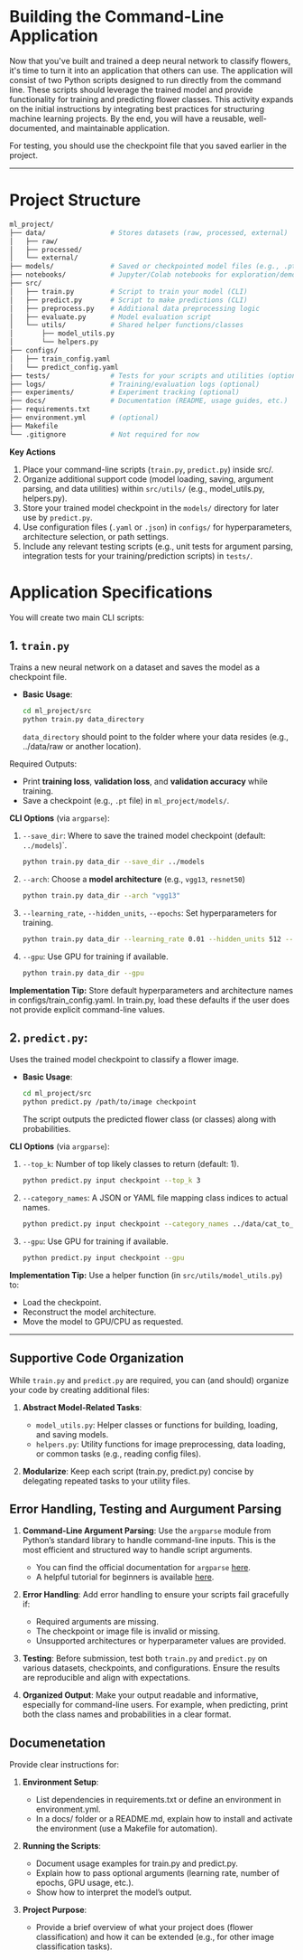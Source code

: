 # Building the Command-Line Application

Now that you've built and trained a deep neural network to classify flowers, it's time to turn it into an application that others can use. The application will consist of two Python scripts designed to run directly from the command line. These scripts should leverage the trained model and provide functionality for training and predicting flower classes. This activity expands on the initial instructions by integrating best practices for structuring machine learning projects. By the end, you will have a reusable, well-documented, and maintainable application.

For testing, you should use the checkpoint file that you saved earlier in the project.

---
# Project Structure

```bash
ml_project/
├── data/                # Stores datasets (raw, processed, external)
│   ├── raw/
│   ├── processed/
│   └── external/
├── models/              # Saved or checkpointed model files (e.g., .pt, .pkl, .joblib)
├── notebooks/           # Jupyter/Colab notebooks for exploration/demos
├── src/
│   ├── train.py         # Script to train your model (CLI)
│   ├── predict.py       # Script to make predictions (CLI)
│   ├── preprocess.py    # Additional data preprocessing logic
│   ├── evaluate.py      # Model evaluation script
│   └── utils/           # Shared helper functions/classes
│       ├── model_utils.py
│       └── helpers.py
├── configs/
│   ├── train_config.yaml
│   └── predict_config.yaml
├── tests/               # Tests for your scripts and utilities (optional)
├── logs/                # Training/evaluation logs (optional)
├── experiments/         # Experiment tracking (optional)
├── docs/                # Documentation (README, usage guides, etc.)
├── requirements.txt
├── environment.yml      # (optional)
├── Makefile
└── .gitignore           # Not required for now
```

**Key Actions**
1. Place your command-line scripts (`train.py`, `predict.py`) inside src/.
2. Organize additional support code (model loading, saving, argument parsing, and data utilities) within `src/utils/` (e.g., model_utils.py, helpers.py).
3. Store your trained model checkpoint in the `models/` directory for later use by `predict.py`.
4. Use configuration files (`.yaml` or `.json`) in `configs/` for hyperparameters, architecture selection, or path settings.
5. Include any relevant testing scripts (e.g., unit tests for argument parsing, integration tests for your training/prediction scripts) in `tests/`.

# Application Specifications

You will create two main CLI scripts:

## 1. **`train.py`** 

Trains a new neural network on a dataset and saves the model as a checkpoint file.
* **Basic Usage**:
    ```bash
    cd ml_project/src
    python train.py data_directory
    ```
    `data_directory` should point to the folder where your data resides (e.g., ../data/raw or another location).

Required Outputs:

- Print **training loss**, **validation loss**, and **validation accuracy** while training.
- Save a checkpoint (e.g., `.pt` file) in `ml_project/models/`.

**CLI Options** (via `argparse`):

1. `--save_dir`: Where to save the trained model checkpoint (default: `../models`)`.
    
    ```bash
    python train.py data_dir --save_dir ../models
    ```

2. `--arch`: Choose a **model architecture** (e.g., `vgg13`, `resnet50`)

    ```bash
    python train.py data_dir --arch "vgg13"
    ```

3. `--learning_rate`, `--hidden_units`, `--epochs`: Set hyperparameters for training.

    ```bash
    python train.py data_dir --learning_rate 0.01 --hidden_units 512 --epochs 20
    ```

4. `--gpu`: Use GPU for training if available.

    ```bash
    python train.py data_dir --gpu
    ```

**Implementation Tip:**
Store default hyperparameters and architecture names in configs/train_config.yaml. In train.py, load these defaults if the user does not provide explicit command-line values.


## 2. **`predict.py`**:

Uses the trained model checkpoint to classify a flower image.

* **Basic Usage**:
    ```bash
    cd ml_project/src
    python predict.py /path/to/image checkpoint
    ```
    The script outputs the predicted flower class (or classes) along with probabilities.

**CLI Options** (via `argparse`):

1. `--top_k`: Number of top likely classes to return (default: 1).
    
    ```bash
    python predict.py input checkpoint --top_k 3
    ```

2. `--category_names`: A JSON or YAML file mapping class indices to actual names.

    ```bash
    python predict.py input checkpoint --category_names ../data/cat_to_name.json
    ```

4. `--gpu`: Use GPU for training if available.

    ```bash
    python predict.py input checkpoint --gpu
    ```

**Implementation Tip:**
Use a helper function (in `src/utils/model_utils.py`) to:

* Load the checkpoint.
* Reconstruct the model architecture.
* Move the model to GPU/CPU as requested.

---

## Supportive Code Organization
While `train.py` and `predict.py` are required, you can (and should) organize your code by creating additional files:

1. **Abstract Model-Related Tasks**:

    * `model_utils.py`: Helper classes or functions for building, loading, and saving models.
    * `helpers.py`: Utility functions for image preprocessing, data loading, or common tasks (e.g., reading config files).

2. **Modularize**: Keep each script (train.py, predict.py) concise by delegating repeated tasks to your utility files.

## Error Handling, Testing and Aurgument Parsing

1. **Command-Line Argument Parsing**:
   Use the `argparse` module from Python’s standard library to handle command-line inputs. This is the most efficient and structured way to handle script arguments.  
   - You can find the official documentation for `argparse` [here](https://docs.python.org/3/library/argparse.html).
   - A helpful tutorial for beginners is available [here](https://realpython.com/command-line-interfaces-python-argparse/).

2. **Error Handling**:
   Add error handling to ensure your scripts fail gracefully if:
   - Required arguments are missing.
   - The checkpoint or image file is invalid or missing.
   - Unsupported architectures or hyperparameter values are provided.

3. **Testing**:
   Before submission, test both `train.py` and `predict.py` on various datasets, checkpoints, and configurations. Ensure the results are reproducible and align with expectations.

4. **Organized Output**:
   Make your output readable and informative, especially for command-line users. For example, when predicting, print both the class names and probabilities in a clear format.

## Documenetation

Provide clear instructions for:

1. **Environment Setup**:

    * List dependencies in requirements.txt or define an environment in environment.yml.
    * In a docs/ folder or a README.md, explain how to install and activate the environment (use a Makefile for automation).

2. **Running the Scripts**:

    * Document usage examples for train.py and predict.py.
    * Explain how to pass optional arguments (learning rate, number of epochs, GPU usage, etc.).
    * Show how to interpret the model’s output.

3. **Project Purpose**:

    * Provide a brief overview of what your project does (flower classification) and how it can be extended (e.g., for other image classification tasks).